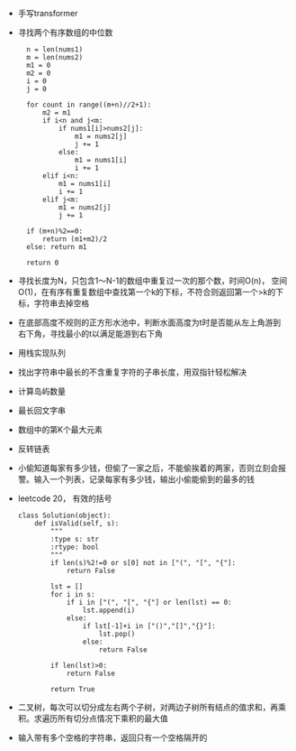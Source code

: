- 手写transformer
- 寻找两个有序数组的中位数
  
        n = len(nums1)
        m = len(nums2)
        m1 = 0
        m2 = 0
        i = 0
        j = 0
  
        for count in range((m+n)//2+1):
            m2 = m1
            if i<n and j<m:
                if nums1[i]>nums2[j]:
                    m1 = nums2[j]
                    j += 1
                else:
                    m1 = nums1[i]
                    i += 1
            elif i<n:
                m1 = nums1[i]
                i += 1
            elif j<m:
                m1 = nums2[j]
                j += 1

        if (m+n)%2==0:
            return (m1+m2)/2
        else: return m1

        return 0
  
- 寻找长度为N，只包含1～N-1的数组中重复过一次的那个数，时间O(n)， 空间O(1)，在有序有重复数组中查找第一个k的下标，不符合则返回第一个>k的下标，字符串去掉空格
- 在底部高度不规则的正方形水池中，判断水面高度为t时是否能从左上角游到右下角，寻找最小的t以满足能游到右下角
- 用栈实现队列
- 找出字符串中最长的不含重复字符的子串长度，用双指针轻松解决
- 计算岛屿数量
- 最长回文字串
- 数组中的第K个最大元素
- 反转链表
- 小偷知道每家有多少钱，但偷了一家之后，不能偷挨着的两家，否则立刻会报警。输入一个列表，记录每家有多少钱，输出小偷能偷到的最多的钱
- leetcode 20， 有效的括号

      class Solution(object):
          def isValid(self, s):
              """
              :type s: str
              :rtype: bool
              """
              if len(s)%2!=0 or s[0] not in ["(", "[", "{"]:
                  return False
              
              lst = []
              for i in s:
                  if i in ["(", "[", "{"] or len(lst) == 0:
                      lst.append(i)
                  else:
                      if lst[-1]+i in ["()","[]","{}"]:
                          lst.pop()
                      else:
                          return False
                      
              if len(lst)>0:
                  return False
      
              return True
  
- 二叉树，每次可以切分成左右两个子树，对两边子树所有结点的值求和，再乘积。求遍历所有切分点情况下乘积的最大值
- 输入带有多个空格的字符串，返回只有一个空格隔开的


